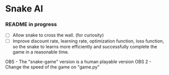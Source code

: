 # Snake AI
### README in progress

- [ ] Allow snake to cross the wall. (for curiosity)
- [ ] Improve discount rate, learning rate, optimization function, loss function, so the snake to learns more efficiently and successfully complete the game in a reasonable time.

OBS - The "snake-game" version is a human playable version
OBS 2 - Change the speed of the game on "game.py"
